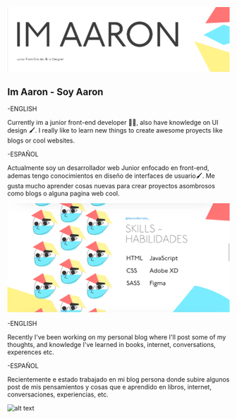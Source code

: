 ![alt text](https://github.com/AaronBarreto/AaronBarreto/blob/main/secondbanner.png)

<h2> Im Aaron - Soy Aaron </h2>

-ENGLISH

Currently im a junior front-end developer 👨‍💻, also have knowledge on UI design 🖌. I really like to learn new things to create awesome proyects like blogs or cool websites. 

-ESPAÑOL

Actualmente soy un desarrollador web Junior enfocado en front-end, ademas tengo conocimientos en diseño de interfaces de usuario🖌.
Me gusta mucho aprender cosas nuevas para crear proyectos asombrosos como blogs o alguna pagina web cool.


![alt text](https://github.com/AaronBarreto/AaronBarreto/blob/main/banner.png)

-ENGLISH

Recently I've been working on my personal blog where I'll post some of my thoughts, and knowledge I've learned in books, internet, conversations, experences etc.

-ESPAÑOL

Recientemente e estado trabajado en mi blog persona donde subire algunos post de mis pensamientos y cosas que e aprendido en libros, internet, conversaciones, experiencias, etc.

![alt text](https://github.com/AaronBarreto/AaronBarreto/blob/main/GifBlog-min.gif)


<!--
**AaronBarreto/aaronbarreto** is a ✨ _special_ ✨ repository because its `README.md` (this file) appears on your GitHub profile.

Here are some ideas to get you started:

- 🔭 I’m currently working on ...
- 🌱 I’m currently learning ...
- 👯 I’m looking to collaborate on ...
- 🤔 I’m looking for help with ...
- 💬 Ask me about ...
- 📫 How to reach me: ...
- 😄 Pronouns: ...
- ⚡ Fun fact: ...
-->
